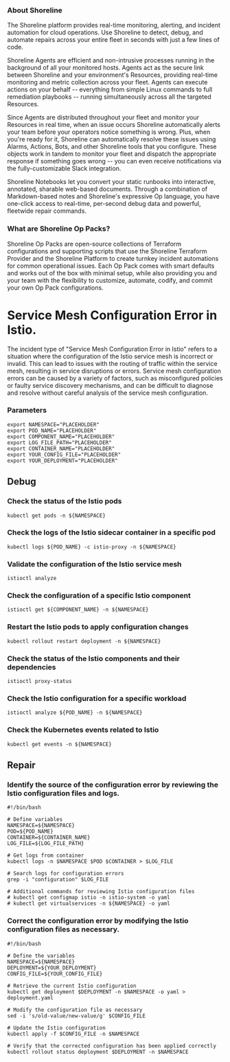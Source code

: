 
### About Shoreline
The Shoreline platform provides real-time monitoring, alerting, and incident automation for cloud operations. Use Shoreline to detect, debug, and automate repairs across your entire fleet in seconds with just a few lines of code.

Shoreline Agents are efficient and non-intrusive processes running in the background of all your monitored hosts. Agents act as the secure link between Shoreline and your environment's Resources, providing real-time monitoring and metric collection across your fleet. Agents can execute actions on your behalf -- everything from simple Linux commands to full remediation playbooks -- running simultaneously across all the targeted Resources.

Since Agents are distributed throughout your fleet and monitor your Resources in real time, when an issue occurs Shoreline automatically alerts your team before your operators notice something is wrong. Plus, when you're ready for it, Shoreline can automatically resolve these issues using Alarms, Actions, Bots, and other Shoreline tools that you configure. These objects work in tandem to monitor your fleet and dispatch the appropriate response if something goes wrong -- you can even receive notifications via the fully-customizable Slack integration.

Shoreline Notebooks let you convert your static runbooks into interactive, annotated, sharable web-based documents. Through a combination of Markdown-based notes and Shoreline's expressive Op language, you have one-click access to real-time, per-second debug data and powerful, fleetwide repair commands.

### What are Shoreline Op Packs?
Shoreline Op Packs are open-source collections of Terraform configurations and supporting scripts that use the Shoreline Terraform Provider and the Shoreline Platform to create turnkey incident automations for common operational issues. Each Op Pack comes with smart defaults and works out of the box with minimal setup, while also providing you and your team with the flexibility to customize, automate, codify, and commit your own Op Pack configurations.

# Service Mesh Configuration Error in Istio.

The incident type of "Service Mesh Configuration Error in Istio" refers to a situation where the configuration of the Istio service mesh is incorrect or invalid. This can lead to issues with the routing of traffic within the service mesh, resulting in service disruptions or errors. Service mesh configuration errors can be caused by a variety of factors, such as misconfigured policies or faulty service discovery mechanisms, and can be difficult to diagnose and resolve without careful analysis of the service mesh configuration.

### Parameters

```shell
export NAMESPACE="PLACEHOLDER"
export POD_NAME="PLACEHOLDER"
export COMPONENT_NAME="PLACEHOLDER"
export LOG_FILE_PATH="PLACEHOLDER"
export CONTAINER_NAME="PLACEHOLDER"
export YOUR_CONFIG_FILE="PLACEHOLDER"
export YOUR_DEPLOYMENT="PLACEHOLDER"
```

## Debug

### Check the status of the Istio pods

```shell
kubectl get pods -n ${NAMESPACE}
```

### Check the logs of the Istio sidecar container in a specific pod

```shell
kubectl logs ${POD_NAME} -c istio-proxy -n ${NAMESPACE}
```

### Validate the configuration of the Istio service mesh

```shell
istioctl analyze
```

### Check the configuration of a specific Istio component

```shell
istioctl get ${COMPONENT_NAME} -n ${NAMESPACE}
```

### Restart the Istio pods to apply configuration changes

```shell
kubectl rollout restart deployment -n ${NAMESPACE}
```

### Check the status of the Istio components and their dependencies

```shell
istioctl proxy-status
```

### Check the Istio configuration for a specific workload

```shell
istioctl analyze ${POD_NAME} -n ${NAMESPACE}
```

### Check the Kubernetes events related to Istio

```shell
kubectl get events -n ${NAMESPACE}
```

## Repair

### Identify the source of the configuration error by reviewing the Istio configuration files and logs.

```shell
#!/bin/bash

# Define variables
NAMESPACE=${NAMESPACE}
POD=${POD_NAME}
CONTAINER=${CONTAINER_NAME}
LOG_FILE=${LOG_FILE_PATH}

# Get logs from container
kubectl logs -n $NAMESPACE $POD $CONTAINER > $LOG_FILE

# Search logs for configuration errors
grep -i "configuration" $LOG_FILE

# Additional commands for reviewing Istio configuration files
# kubectl get configmap istio -n istio-system -o yaml
# kubectl get virtualservices -n ${NAMESPACE} -o yaml
```

### Correct the configuration error by modifying the Istio configuration files as necessary.

```shell
#!/bin/bash

# Define the variables
NAMESPACE=${NAMESPACE}
DEPLOYMENT=${YOUR_DEPLOYMENT}
CONFIG_FILE=${YOUR_CONFIG_FILE}

# Retrieve the current Istio configuration
kubectl get deployment $DEPLOYMENT -n $NAMESPACE -o yaml > deployment.yaml

# Modify the configuration file as necessary
sed -i 's/old-value/new-value/g' $CONFIG_FILE

# Update the Istio configuration
kubectl apply -f $CONFIG_FILE -n $NAMESPACE

# Verify that the corrected configuration has been applied correctly
kubectl rollout status deployment $DEPLOYMENT -n $NAMESPACE
```